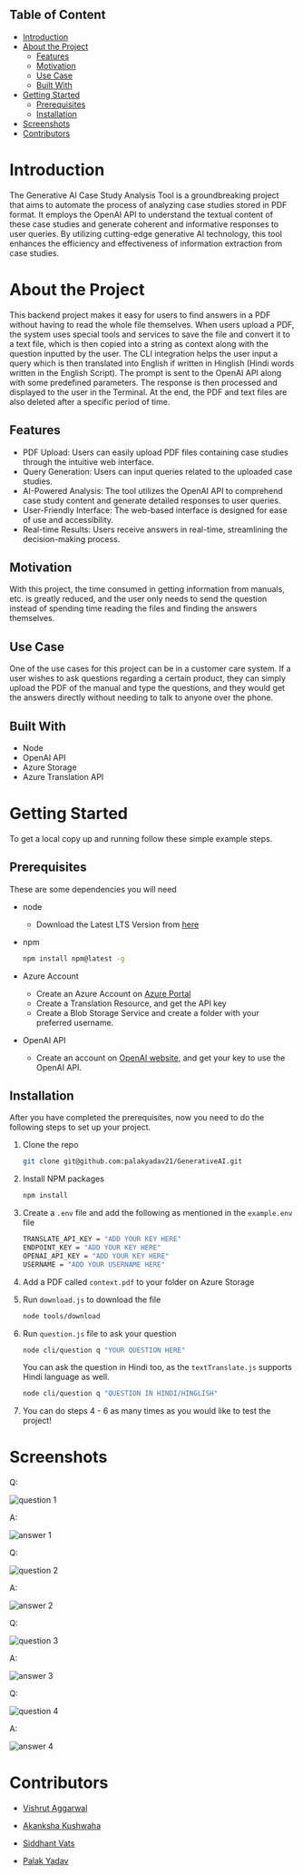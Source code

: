 ## Table of Content

- [Introduction](#introduction)
- [About the Project](#about-the-project)
    - [Features](#features)
    - [Motivation](#motivation)
    - [Use Case](#use-case)
    - [Built With](#built-with)
- [Getting Started](#getting-started)
    - [Prerequisites](#prerequisites)
    - [Installation](#installation)
- [Screenshots](#screenshots)
- [Contributors](#contributors)

# Introduction

The Generative AI Case Study Analysis Tool is a groundbreaking project that aims to automate the process of analyzing case studies stored in PDF format. It employs the OpenAI API to understand the textual content of these case studies and generate coherent and informative responses to user queries. By utilizing cutting-edge generative AI technology, this tool enhances the efficiency and effectiveness of information extraction from case studies.

# About the Project 

This backend project makes it easy for users to find answers in a PDF without having to read the whole file themselves. When users upload a PDF, the system uses special tools and services to save the file and convert it to a text file, which is then copied into a string as context along with the question inputted by the user. The CLI integration helps the user input a query which is then translated into English if written in Hinglish (Hindi words written in the English Script). The prompt is sent to the OpenAI API along with some predefined parameters. The response is then processed and displayed to the user in the Terminal. At the end, the PDF and text files are also deleted after a specific period of time.

## Features

- PDF Upload: Users can easily upload PDF files containing case studies through the intuitive web interface.
- Query Generation: Users can input queries related to the uploaded case studies.
- AI-Powered Analysis: The tool utilizes the OpenAI API to comprehend case study content and generate detailed responses to user queries.
- User-Friendly Interface: The web-based interface is designed for ease of use and accessibility.
- Real-time Results: Users receive answers in real-time, streamlining the decision-making process.


## Motivation

With this project, the time consumed in getting information from manuals, etc. is greatly reduced, and the user only needs to send the question instead of spending time reading the files and finding the answers themselves. 


## Use Case

One of the use cases for this project can be in a customer care system. If a user wishes to ask questions regarding a certain product, they can simply upload the PDF of the manual and type the questions, and they would get the answers directly without needing to talk to anyone over the phone.


## Built With

- Node
- OpenAI API
- Azure Storage
- Azure Translation API


# Getting Started

To get a local copy up and running follow these simple example steps.

## Prerequisites

These are some dependencies you will need
* node
    - Download the Latest LTS Version from [here](https://nodejs.org/en/download)

* npm

  ```sh
  npm install npm@latest -g
  ```

* Azure Account
    - Create an Azure Account on [Azure Portal](https://portal.azure.com/) 
    - Create a Translation Resource, and get the API key
    - Create a Blob Storage Service and create a folder with your preferred username.

* OpenAI API 
    - Create an account on [OpenAI website](https://openai.com/), and get your key to use the OpenAI API.

## Installation

After you have completed the prerequisites, now you need to do the following steps to set up your project.

1. Clone the repo

   ```sh
   git clone git@github.com:palakyadav21/GenerativeAI.git
   ````

2. Install NPM packages

   ```sh
   npm install
   ```

3. Create a `.env` file and add the following as mentioned in the `example.env` file

    ```sh
    TRANSLATE_API_KEY = "ADD YOUR KEY HERE"
    ENDPOINT_KEY = "ADD YOUR KEY HERE"
    OPENAI_API_KEY = "ADD YOUR KEY HERE"
    USERNAME = "ADD YOUR USERNAME HERE"
    ```

4. Add a PDF called `context.pdf` to your folder on Azure Storage

5. Run `download.js` to download the file

    ```sh
    node tools/download
    ```

6. Run `question.js` file to ask your question

    ```sh
    node cli/question q "YOUR QUESTION HERE"
    ```

    You can ask the question in Hindi too, as the `textTranslate.js` supports Hindi language as well.

    ```sh
    node cli/question q "QUESTION IN HINDI/HINGLISH"
    ```

7. You can do steps 4 - 6 as many times as you would like to test the project!

# Screenshots

Q:

![question 1](./images/q1.png)

A:

![answer 1](./images/a1.png)


Q:

![question 2](./images/q2.png)

A:

![answer 2](./images/a2.png)


Q:

![question 3](./images/q3.png)

A:

![answer 3](./images/a3.png)


Q:

![question 4](./images/q4.png)

A:

![answer 4](./images/a4.png)




# Contributors

- [Vishrut Aggarwal](https://github.com/VishrutAggarwal/)

- [Akanksha Kushwaha](https://github.com/aku1310/)

- [Siddhant Vats](https://github.com/siddhantvats05/)

- [Palak Yadav](https://github.com/palakyadav21/)

